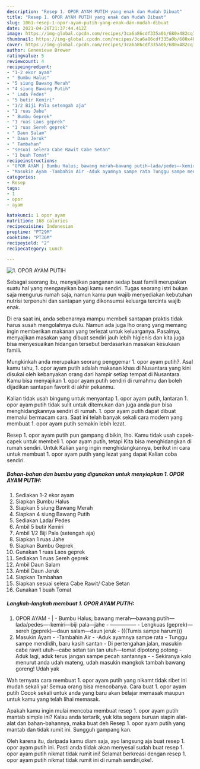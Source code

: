 ```yaml
---
description: "Resep 1. OPOR AYAM PUTIH yang enak dan Mudah Dibuat"
title: "Resep 1. OPOR AYAM PUTIH yang enak dan Mudah Dibuat"
slug: 1061-resep-1-opor-ayam-putih-yang-enak-dan-mudah-dibuat
date: 2021-04-26T21:37:44.412Z
image: https://img-global.cpcdn.com/recipes/3ca6a86cdf335a0b/680x482cq70/1-opor-ayam-putih-foto-resep-utama.jpg
thumbnail: https://img-global.cpcdn.com/recipes/3ca6a86cdf335a0b/680x482cq70/1-opor-ayam-putih-foto-resep-utama.jpg
cover: https://img-global.cpcdn.com/recipes/3ca6a86cdf335a0b/680x482cq70/1-opor-ayam-putih-foto-resep-utama.jpg
author: Genevieve Brewer
ratingvalue: 5
reviewcount: 4
recipeingredient:
- "1-2 ekor ayam"
- " Bumbu Halus"
- "5 siung Bawang Merah"
- "4 siung Bawang Putih"
- " Lada Pedes"
- "5 butir Kemiri"
- "1/2 Biji Pala setengah aja"
- "1 ruas Jahe"
- " Bumbu Geprek"
- "1 ruas Laos geprek"
- "1 ruas Sereh geprek"
- " Daun Salam"
- " Daun Jeruk"
- " Tambahan"
- "sesuai selera Cabe Rawit Cabe Setan"
- "1 buah Tomat"
recipeinstructions:
- "OPOR AYAM | Bumbu Halus; bawang merah—bawang putih—lada/pedes—-kemiri—biji pala—jahe ————— Lengkuas (geprek)—sereh (geprek)—daun salam—daun jeruk (((Tumis sampe harum)))"
- "Masukin Ayam -Tambahin Air -Aduk ayamnya sampe rata Tunggu sampe mendidih, baru kasih santan Di pertengahan jalan, masukin cabe rawit utuh—cabe setan tan tan utuh—tomat dipotong potong Aduk lagi, aduk terus jangan sampe pecah santannya  Sekiranya kalo menurut anda udah mateng, udah masukin mangkok tambah bawang goreng! Udah yak"
categories:
- Resep
tags:
- 1
- opor
- ayam

katakunci: 1 opor ayam 
nutrition: 168 calories
recipecuisine: Indonesian
preptime: "PT29M"
cooktime: "PT36M"
recipeyield: "2"
recipecategory: Lunch

---
```



![1. OPOR AYAM PUTIH](https://img-global.cpcdn.com/recipes/3ca6a86cdf335a0b/680x482cq70/1-opor-ayam-putih-foto-resep-utama.jpg)

Sebagai seorang ibu, menyajikan panganan sedap buat famili merupakan suatu hal yang mengasyikan bagi kamu sendiri. Tugas seorang istri bukan saja mengurus rumah saja, namun kamu pun wajib menyediakan kebutuhan nutrisi terpenuhi dan santapan yang dikonsumsi keluarga tercinta wajib enak.

Di era  saat ini, anda sebenarnya mampu membeli santapan praktis tidak harus susah mengolahnya dulu. Namun ada juga lho orang yang memang ingin memberikan makanan yang terlezat untuk keluarganya. Pasalnya, menyajikan masakan yang dibuat sendiri jauh lebih higienis dan kita juga bisa menyesuaikan hidangan tersebut berdasarkan masakan kesukaan famili. 



Mungkinkah anda merupakan seorang penggemar 1. opor ayam putih?. Asal kamu tahu, 1. opor ayam putih adalah makanan khas di Nusantara yang kini disukai oleh kebanyakan orang dari hampir setiap tempat di Nusantara. Kamu bisa menyajikan 1. opor ayam putih sendiri di rumahmu dan boleh dijadikan santapan favorit di akhir pekanmu.

Kalian tidak usah bingung untuk menyantap 1. opor ayam putih, lantaran 1. opor ayam putih tidak sulit untuk ditemukan dan juga anda pun bisa menghidangkannya sendiri di rumah. 1. opor ayam putih dapat dibuat memalui bermacam cara. Saat ini telah banyak sekali cara modern yang membuat 1. opor ayam putih semakin lebih lezat.

Resep 1. opor ayam putih pun gampang dibikin, lho. Kamu tidak usah capek-capek untuk membeli 1. opor ayam putih, tetapi Kita bisa menghidangkan di rumah sendiri. Untuk Kalian yang ingin menghidangkannya, berikut ini cara untuk membuat 1. opor ayam putih yang lezat yang dapat Kalian coba sendiri.

<!--inarticleads1-->

##### Bahan-bahan dan bumbu yang digunakan untuk menyiapkan 1. OPOR AYAM PUTIH:

1. Sediakan 1-2 ekor ayam
1. Siapkan  Bumbu Halus
1. Siapkan 5 siung Bawang Merah
1. Siapkan 4 siung Bawang Putih
1. Sediakan  Lada/ Pedes
1. Ambil 5 butir Kemiri
1. Ambil 1/2 Biji Pala (setengah aja)
1. Siapkan 1 ruas Jahe
1. Siapkan  Bumbu Geprek
1. Gunakan 1 ruas Laos geprek
1. Sediakan 1 ruas Sereh geprek
1. Ambil  Daun Salam
1. Ambil  Daun Jeruk
1. Siapkan  Tambahan
1. Siapkan sesuai selera Cabe Rawit/ Cabe Setan
1. Gunakan 1 buah Tomat




<!--inarticleads2-->

##### Langkah-langkah membuat 1. OPOR AYAM PUTIH:

1. OPOR AYAM - | - Bumbu Halus; bawang merah—bawang putih—lada/pedes—-kemiri—biji pala—jahe - ————— - Lengkuas (geprek)—sereh (geprek)—daun salam—daun jeruk - (((Tumis sampe harum)))
1. Masukin Ayam - -Tambahin Air - -Aduk ayamnya sampe rata - Tunggu sampe mendidih, baru kasih santan - Di pertengahan jalan, masukin cabe rawit utuh—cabe setan tan tan utuh—tomat dipotong potong - Aduk lagi, aduk terus jangan sampe pecah santannya -  - Sekiranya kalo menurut anda udah mateng, udah masukin mangkok tambah bawang goreng! Udah yak




Wah ternyata cara membuat 1. opor ayam putih yang nikamt tidak ribet ini mudah sekali ya! Semua orang bisa mencobanya. Cara buat 1. opor ayam putih Cocok sekali untuk anda yang baru akan belajar memasak maupun untuk kamu yang telah lihai memasak.

Apakah kamu ingin mulai mencoba membuat resep 1. opor ayam putih mantab simple ini? Kalau anda tertarik, yuk kita segera buruan siapin alat-alat dan bahan-bahannya, maka buat deh Resep 1. opor ayam putih yang mantab dan tidak rumit ini. Sungguh gampang kan. 

Oleh karena itu, daripada kamu diam saja, ayo langsung aja buat resep 1. opor ayam putih ini. Pasti anda tiidak akan menyesal sudah buat resep 1. opor ayam putih nikmat tidak rumit ini! Selamat berkreasi dengan resep 1. opor ayam putih nikmat tidak rumit ini di rumah sendiri,oke!.

